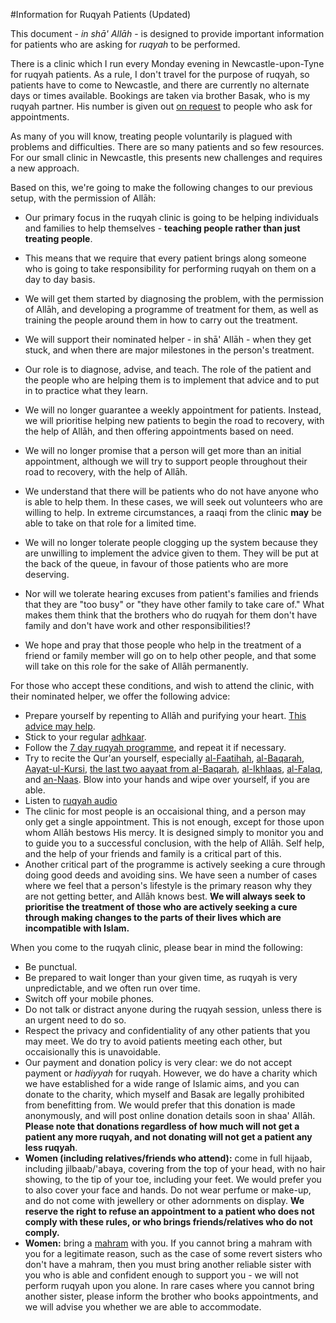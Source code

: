 [title: Information for Ruqyah Patients (Updated) - muhammadtim.com]:/
[menu: Information for Patients]:/
[menu-locgroup: ruqyah]:/
[order: 1]:/

#Information for Ruqyah Patients (Updated)

This document - *in shā' Allāh* - is designed to provide important information for patients who are asking for *ruqyah* to be performed. 

There is a clinic which I run every Monday evening in Newcastle-upon-Tyne for ruqyah patients. As a rule, I don't travel for the purpose of ruqyah, so patients have to come to Newcastle, and there are currently no alternate days or times available. Bookings are taken via brother Basak, who is my ruqyah partner. His number is given out [on request](/contact) to people who ask for appointments.

As many of you will know, treating people voluntarily is plagued with problems and difficulties. There are so many patients and so few resources. For our small clinic in Newcastle, this presents new challenges and requires a new approach.

Based on this, we're going to make the following changes to our previous setup, with the permission of Allāh:

* Our primary focus in the ruqyah clinic is going to be helping individuals and families to help themselves - **teaching people rather than just treating people**.

* This means that we require that every patient brings along someone who is going to take responsibility for performing ruqyah on them on a day to day basis.

* We will get them started by diagnosing the problem, with the permission of Allāh, and developing a programme of treatment for them, as well as training the people around them in how to carry out the treatment.

* We will support their nominated helper - in shā' Allāh - when they get stuck, and when there are major milestones in the person's treatment.

* Our role is to diagnose, advise, and teach. The role of the patient and the people who are helping them is to implement that advice and to put in to practice what they learn.

* We will no longer guarantee a weekly appointment for patients. Instead, we will prioritise helping new patients to begin the road to recovery, with the help of Allāh, and then offering appointments based on need.

* We will no longer promise that a person will get more than an initial appointment, although we will try to support people throughout their road to recovery, with the help of Allāh.

* We understand that there will be patients who do not have anyone who is able to help them. In these cases, we will seek out volunteers who are willing to help. In extreme circumstances, a raaqi from the clinic **may** be able to take on that role for a limited time.

* We will no longer tolerate people clogging up the system because they are unwilling to implement the advice given to them. They will be put at the back of the queue, in favour of those patients who are more deserving.

* Nor will we tolerate hearing excuses from patient's families and friends that they are "too busy" or "they have other family to take care of." What makes them think that the brothers who do ruqyah for them don't have family and don't have work and other responsibilities!?

* We hope and pray that those people who help in the treatment of a friend or family member will go on to help other people, and that some will take on this role for the sake of Allāh permanently.

<a id="whattodo" name="whattodo" style="color: inherit; text-decoration: inherit;">For</a> those who accept these conditions, and wish to attend the clinic, with their nominated helper, we offer the following advice:

* Prepare yourself by repenting to Allāh and purifying your heart. [This advice may help](/anadvice).
* Stick to your regular [adhkaar](/protectys).
* Follow the [7 day ruqyah programme](/7dayrd), and repeat it if necessary.
* Try to recite the Qur'an yourself, especially [al-Faatihah](http://quran.com/1), [al-Baqarah](http://quran.com/2), [Aayat-ul-Kursi](http://quran.com/2/255), [the last two aayaat from al-Baqarah](http://quran.com/2/285-286), [al-Ikhlaas](http://quran.com/112), [al-Falaq](http://quran.com/113), and [an-Naas](http://quran.com/114). Blow into your hands and wipe over yourself, if you are able.
*  Listen to [ruqyah audio](/audio)
*  The clinic for most people is an occaisional thing, and a person may only get a single appointment. This is not enough, except for those upon whom Allāh bestows His mercy. It is designed simply to monitor you and to guide you to a successful conclusion, with the help of Allāh. Self help, and the help of your friends and family is a critical part of this.
*  Another critical part of the programme is actively seeking a cure through doing good deeds and avoiding sins. We have seen a number of cases where we feel that a person's lifestyle is the primary reason why they are not getting better, and Allāh knows best. **We will always seek to prioritise the treatment of those who are actively seeking a cure through making changes to the parts of their lives which are incompatible with Islam.**

When you come to the ruqyah clinic, please bear in mind the following:

* Be punctual.
* Be prepared to wait longer than your given time, as ruqyah is very unpredictable, and we often run over time.
* Switch off your mobile phones.
* Do not talk or distract anyone during the ruqyah session, unless there is an urgent need to do so.
* Respect the privacy and confidentiality of any other patients that you may meet. We do try to avoid patients meeting each other, but occaisionally this is unavoidable.
*  Our payment and donation policy is very clear: we do not accept payment or *hadiyyah* for ruqyah. However, we do have a charity which we have established for a wide range of Islamic aims, and you can donate to the charity, which myself and Basak are legally prohibited from benefitting from. We would prefer that this donation is made anonymously, and will post online donation details soon in shaa' Allāh. **Please note that donations regardless of how much will not get a patient any more ruqyah, and not donating will not get a patient any less ruqyah**.
* **Women (including relatives/friends who attend):** come in full hijaab, including jilbaab/'abaya, covering from the top of your head, with no hair showing, to the tip of your toe, including your feet. We would prefer you to also cover your face and hands. Do not wear perfume or make-up, and do not come with jewellery or other adornments on display.  **We reserve the right to refuse an appointment to a patient who does not comply with these rules, or who brings friends/relatives who do not comply.**
* **Women:** bring a [mahram](http://islamqa.com/en/ref/137095) with you. If you cannot bring a mahram with you for a legitimate reason, such as the case of some revert sisters who don't have a mahram, then you must bring another reliable sister with you who is able and confident enough to support you - we will not perform ruqyah upon you alone. In rare cases where you cannot bring another sister, please inform the brother who books appointments, and we will advise you whether we are able to accommodate.

